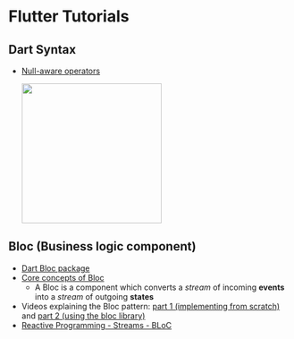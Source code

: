 # Flutter Tutorials

## Dart Syntax

* [Null-aware operators](http://blog.sethladd.com/2015/07/null-aware-operators-in-dart.html)

  <img src="http://4.bp.blogspot.com/-aJDSY_Ph4Go/VZ2-iOy8eHI/AAAAAAABvn4/__J0db_cync/s1600/Screen%2BShot%2B2015-07-08%2Bat%2B5.21.15%2BPM.png" alt="" width="250"/>

## Bloc (Business logic component)

* [Dart Bloc package](https://pub.dartlang.org/packages/bloc)
* [Core concepts of Bloc](https://felangel.github.io/bloc/#/coreconcepts)
  * A Bloc is a component which converts a _stream_ of incoming __events__ into a _stream_ of outgoing __states__
* Videos explaining the Bloc pattern: [part 1 (implementing from scratch)](https://youtu.be/oxeYeMHVLII) and [part 2 (using the bloc library)](https://youtu.be/LeLrsnHeCZY)
* [Reactive Programming - Streams - BLoC](https://www.didierboelens.com/2018/08/reactive-programming---streams---bloc/)

